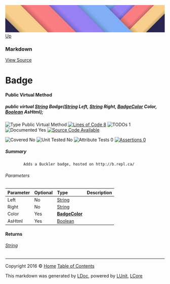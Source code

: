 ![](../Content/LDoc-banner-small.png "")
[Up](Markdown.md)

### Markdown
[View Source](../Markdown/Generators/Markdown.cs)

# Badge

#### Public Virtual Method

##### public virtual <a href="https://msdn.microsoft.com/en-us/library/system.string.aspx" alt="">String</a> Badge(<a href="https://msdn.microsoft.com/en-us/library/system.string.aspx" alt="">String</a> Left, <a href="https://msdn.microsoft.com/en-us/library/system.string.aspx" alt="">String</a> Right, <strong><a href="BadgeColor.md" alt="">BadgeColor</a></strong> Color, <a href="https://msdn.microsoft.com/en-us/library/system.boolean.aspx" alt="">Boolean</a> AsHtml);

![Type Public Virtual Method](http://b.repl.ca/v1/Type-Public%20Virtual%20Method-blue.png "") [![Lines of Code 8](http://b.repl.ca/v1/Lines%20of%20Code-8-blue.png "")](../Markdown/Generators/Markdown.cs#L555) ![TODOs 1](http://b.repl.ca/v1/TODOs-1-yellow.png "")   ![Documented Yes](http://b.repl.ca/v1/Documented-Yes-brightgreen.png "") [![Source Code Available](http://b.repl.ca/v1/Source%20Code-Available-brightgreen.png "")](../Markdown/Generators/Markdown.cs#L555)

![Covered No](http://b.repl.ca/v1/Covered-No-red.png "") ![Unit Tested No](http://b.repl.ca/v1/Unit%20Tested-No-lightgrey.png "") ![Attribute Tests 0](http://b.repl.ca/v1/Attribute%20Tests-0-lightgrey.png "") [![Assertions 0](http://b.repl.ca/v1/Assertions-0-lightgrey.png "")](../Markdown/Generators/Markdown.cs)

##### Summary

            Adds a Buckler badge, hosted on http://b.repl.ca/
            

###### Parameters

Parameter | Optional | Type | Description
:---  | :---  | :---  | :--- 
Left | No | [String](https://msdn.microsoft.com/en-us/library/system.string.aspx) | 
Right | No | [String](https://msdn.microsoft.com/en-us/library/system.string.aspx) | 
Color | Yes | **[BadgeColor](BadgeColor.md)** | 
AsHtml | Yes | [Boolean](https://msdn.microsoft.com/en-us/library/system.boolean.aspx) | 


#### Returns

###### [String](https://msdn.microsoft.com/en-us/library/system.string.aspx)



---

Copyright 2016 &copy; [Home](../../README.md) [Table of Contents](../../TableOfContents.md)

This markdown was generated by [LDoc](https://github.com/CodeSingularity/LDoc), powered by [LUnit](https://github.com/CodeSingularity/LUnit), [LCore](https://github.com/CodeSingularity/LCore)

